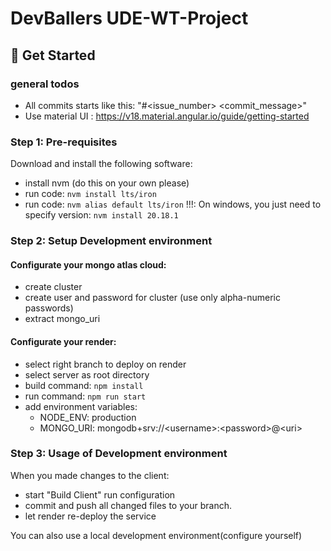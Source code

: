 # DevBallers UDE-WT-Project

## 🚀 Get Started

### general todos
- All commits starts like this: "#\<issue_number> \<commit_message>"
- Use material UI : https://v18.material.angular.io/guide/getting-started

### Step 1: Pre-requisites
Download and install the following software:

- install nvm (do this on your own please)
- run code: ```nvm install lts/iron```
- run code: ```nvm alias default lts/iron```
!!!: On windows, you just need to specify version: ```nvm install 20.18.1```

### Step 2: Setup Development environment
#### Configurate your mongo atlas cloud:
- create cluster
- create user and password for cluster (use only alpha-numeric passwords)
- extract mongo_uri

#### Configurate your render:
- select right branch to deploy on render
- select server as root directory
- build command: ```npm install```
- run command: ```npm run start```
- add environment variables:
  - NODE_ENV: production
  - MONGO_URI: mongodb+srv://\<username>:\<password>@\<uri>

### Step 3: Usage of Development environment
When you made changes to the client:
- start "Build Client" run configuration
- commit and push all changed files to your branch.
- let render re-deploy the service

You can also use a local development environment(configure yourself)
